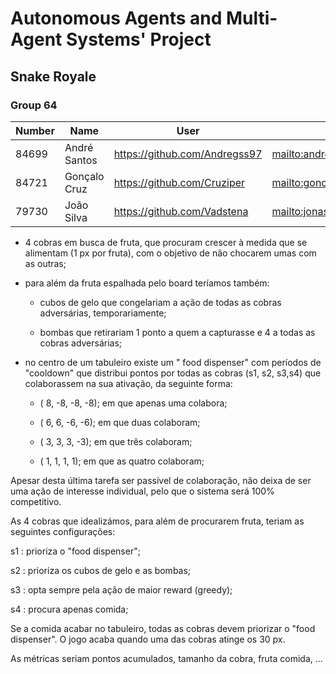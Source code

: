 # Autonomous Agents and Multi-Agent Systems' Project
## Snake Royale

### Group 64

| Number | Name              | User                                  | Email                                            |
| -------|-------------------|---------------------------------------|--------------------------------------------------|
| 84699  | André Santos      | <https://github.com/Andregss97>       | <mailto:andre.s.dos.santos@tecnico.ulisboa.pt>   |
| 84721  | Gonçalo Cruz      | <https://github.com/Cruziper>         | <mailto:goncalo.garcia.cruz@tecnico.ulisboa.pt>  |
| 79730  | João Silva        | <https://github.com/Vadstena>         | <mailto:jonasprs@hotmail.com>                    |

- 4 cobras em busca de fruta, que procuram crescer à medida que se alimentam (1 px por fruta), com o objetivo de não chocarem umas com as outras;

- para além da fruta espalhada pelo board teríamos também:

    - cubos de gelo que congelariam a ação de todas as cobras adversárias, temporariamente;

    - bombas que retirariam 1 ponto a quem a capturasse e 4 a todas as cobras adversárias;

- no centro de um tabuleiro existe um " food dispenser" com períodos de "cooldown" que distribui pontos por todas as cobras (s1, s2, s3,s4) que colaborassem na sua ativação, da seguinte forma:
    - (  8, -8, -8, -8); em que apenas uma colabora;

    - (  6,  6, -6, -6); em que duas colaboram;

    - (  3,  3,  3, -3); em que três colaboram;

    - (  1,  1,  1,  1); em que as quatro colaboram;

Apesar desta última tarefa ser passível de colaboração, não deixa de ser uma ação de interesse individual, pelo que o sistema será 100% competitivo.

As 4 cobras que idealizámos, para além de procurarem fruta, teriam as seguintes configurações:

s1 : prioriza o "food dispenser";

s2 : prioriza os cubos de gelo e as bombas;

s3 : opta sempre pela ação de maior reward (greedy);

s4 : procura apenas comida;

Se a comida acabar no tabuleiro, todas as cobras devem priorizar o "food dispenser". O jogo acaba quando uma das cobras atinge os 30 px.

As métricas seriam pontos acumulados, tamanho da cobra, fruta comida, ...
